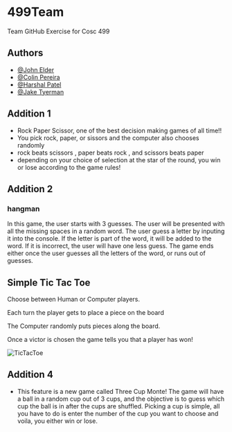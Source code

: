 # 499Team
 Team GitHub Exercise for Cosc 499
## Authors

- [@John Elder](https://github.com/justchecking)
- [@Colin Pereira](https://github.com/ZuShi0)
- [@Harshal Patel](https://github.com/Harshal609)
- [@Jake Tyerman](https://github.com/jtyrmn)  


## Addition 1

- Rock Paper Scissor, one of the best decision making games of all time!!
- You pick rock, paper, or  sissors and the computer also chooses randomly 
- rock beats scissors , paper beats rock , and scissors beats paper
- depending on your choice of selection at the star of the round, you win or lose according to the game rules!

## Addition 2

### hangman
In this game, the user starts with 3 guesses. The user will be presented with all the missing spaces in a random word. The user guess a letter by inputing it into the console. If the letter is part of the word, it will be added to the word. If it is incorrect, the user will have one less guess. The game ends either once the user guesses all the letters of the word, or runs out of guesses.

## Simple Tic Tac Toe

Choose between Human or Computer players.

Each turn the player gets to place a piece on the board

The Computer randomly puts pieces along the board.

Once a victor is chosen the game tells you that a player has won!

![TicTacToe](https://i.imgur.com/r3zIhOo.png)
## Addition 4

- This feature is a new game called Three Cup Monte! The game will have a ball in a random cup out of 3 cups, and the objective is to guess which cup the ball is in after the cups are shuffled. Picking a cup is simple, all you have to do is enter the number of the cup you want to choose and voila, you either win or lose. 

